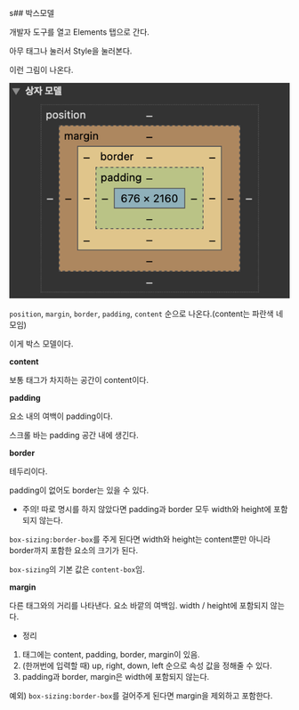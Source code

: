 s## 박스모델

개발자 도구를 열고 Elements 탭으로 간다.

아무 태그나 눌러서 Style을 눌러본다.

이런 그림이 나온다.

![screenshot](../public/img/style.png)

`position`, `margin`, `border`, `padding`, `content` 순으로 나온다.(content는 파란색 네모임)

이게 박스 모델이다.

**content**

보통 태그가 차지하는 공간이 content이다.

**padding**

요소 내의 여백이 padding이다.

스크롤 바는 padding 공간 내에 생긴다.

**border**

테두리이다.

padding이 없어도 border는 있을 수 있다.

- 주의! 따로 명시를 하지 않았다면 padding과 border 모두 width와 height에 포함되지 않는다.

`box-sizing:border-box`를 주게 된다면 width와 height는 content뿐만 아니라 border까지 포함한 요소의 크기가 된다.

`box-sizing`의 기본 값은 `content-box`임.

**margin**

다른 태그와의 거리를 나타낸다. 요소 바깥의 여백임. width / height에 포함되지 않는다.

- 정리

1. 태그에는 content, padding, border, margin이 있음.
2. (한꺼번에 입력할 때) up, right, down, left 순으로 속성 값을 정해줄 수 있다.
3. padding과 border, margin은 width에 포함되지 않는다.

예외) `box-sizing:border-box`를 걸어주게 된다면 margin을 제외하고 포함한다.
